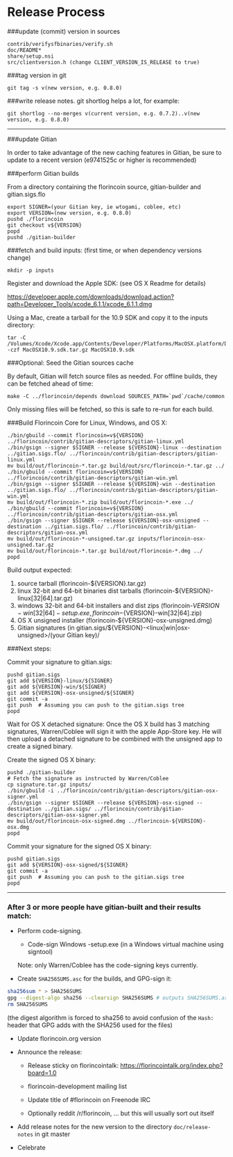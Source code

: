 Release Process
====================

###update (commit) version in sources

	contrib/verifysfbinaries/verify.sh
	doc/README*
	share/setup.nsi
	src/clientversion.h (change CLIENT_VERSION_IS_RELEASE to true)

###tag version in git

	git tag -s v(new version, e.g. 0.8.0)

###write release notes. git shortlog helps a lot, for example:

	git shortlog --no-merges v(current version, e.g. 0.7.2)..v(new version, e.g. 0.8.0)

* * *

###update Gitian

 In order to take advantage of the new caching features in Gitian, be sure to update to a recent version (e9741525c or higher is recommended)

###perform Gitian builds

 From a directory containing the florincoin source, gitian-builder and gitian.sigs.flo
  
    export SIGNER=(your Gitian key, ie wtogami, coblee, etc)
	export VERSION=(new version, e.g. 0.8.0)
	pushd ./florincoin
	git checkout v${VERSION}
	popd
	pushd ./gitian-builder

###fetch and build inputs: (first time, or when dependency versions change)

	mkdir -p inputs

 Register and download the Apple SDK: (see OS X Readme for details)

 https://developer.apple.com/downloads/download.action?path=Developer_Tools/xcode_6.1.1/xcode_6.1.1.dmg

 Using a Mac, create a tarball for the 10.9 SDK and copy it to the inputs directory:

	tar -C /Volumes/Xcode/Xcode.app/Contents/Developer/Platforms/MacOSX.platform/Developer/SDKs/ -czf MacOSX10.9.sdk.tar.gz MacOSX10.9.sdk

###Optional: Seed the Gitian sources cache

  By default, Gitian will fetch source files as needed. For offline builds, they can be fetched ahead of time:

	make -C ../florincoin/depends download SOURCES_PATH=`pwd`/cache/common

  Only missing files will be fetched, so this is safe to re-run for each build.

###Build Florincoin Core for Linux, Windows, and OS X:

	./bin/gbuild --commit florincoin=v${VERSION} ../florincoin/contrib/gitian-descriptors/gitian-linux.yml
	./bin/gsign --signer $SIGNER --release ${VERSION}-linux --destination ../gitian.sigs.flo/ ../florincoin/contrib/gitian-descriptors/gitian-linux.yml
	mv build/out/florincoin-*.tar.gz build/out/src/florincoin-*.tar.gz ../
	./bin/gbuild --commit florincoin=v${VERSION} ../florincoin/contrib/gitian-descriptors/gitian-win.yml
	./bin/gsign --signer $SIGNER --release ${VERSION}-win --destination ../gitian.sigs.flo/ ../florincoin/contrib/gitian-descriptors/gitian-win.yml
	mv build/out/florincoin-*.zip build/out/florincoin-*.exe ../
	./bin/gbuild --commit florincoin=v${VERSION} ../florincoin/contrib/gitian-descriptors/gitian-osx.yml
	./bin/gsign --signer $SIGNER --release ${VERSION}-osx-unsigned --destination ../gitian.sigs.flo/ ../florincoin/contrib/gitian-descriptors/gitian-osx.yml
	mv build/out/florincoin-*-unsigned.tar.gz inputs/florincoin-osx-unsigned.tar.gz
	mv build/out/florincoin-*.tar.gz build/out/florincoin-*.dmg ../
	popd
  Build output expected:

  1. source tarball (florincoin-${VERSION}.tar.gz)
  2. linux 32-bit and 64-bit binaries dist tarballs (florincoin-${VERSION}-linux[32|64].tar.gz)
  3. windows 32-bit and 64-bit installers and dist zips (florincoin-${VERSION}-win[32|64]-setup.exe, florincoin-${VERSION}-win[32|64].zip)
  4. OS X unsigned installer (florincoin-${VERSION}-osx-unsigned.dmg)
  5. Gitian signatures (in gitian.sigs/${VERSION}-<linux|win|osx-unsigned>/(your Gitian key)/

###Next steps:

Commit your signature to gitian.sigs:

	pushd gitian.sigs
	git add ${VERSION}-linux/${SIGNER}
	git add ${VERSION}-win/${SIGNER}
	git add ${VERSION}-osx-unsigned/${SIGNER}
	git commit -a
	git push  # Assuming you can push to the gitian.sigs tree
	popd

  Wait for OS X detached signature:
	Once the OS X build has 3 matching signatures, Warren/Coblee will sign it with the apple App-Store key.
	He will then upload a detached signature to be combined with the unsigned app to create a signed binary.

  Create the signed OS X binary:

	pushd ./gitian-builder
	# Fetch the signature as instructed by Warren/Coblee
	cp signature.tar.gz inputs/
	./bin/gbuild -i ../florincoin/contrib/gitian-descriptors/gitian-osx-signer.yml
	./bin/gsign --signer $SIGNER --release ${VERSION}-osx-signed --destination ../gitian.sigs/ ../florincoin/contrib/gitian-descriptors/gitian-osx-signer.yml
	mv build/out/florincoin-osx-signed.dmg ../florincoin-${VERSION}-osx.dmg
	popd

Commit your signature for the signed OS X binary:

	pushd gitian.sigs
	git add ${VERSION}-osx-signed/${SIGNER}
	git commit -a
	git push  # Assuming you can push to the gitian.sigs tree
	popd

-------------------------------------------------------------------------

### After 3 or more people have gitian-built and their results match:

- Perform code-signing.

    - Code-sign Windows -setup.exe (in a Windows virtual machine using signtool)

  Note: only Warren/Coblee has the code-signing keys currently.

- Create `SHA256SUMS.asc` for the builds, and GPG-sign it:
```bash
sha256sum * > SHA256SUMS
gpg --digest-algo sha256 --clearsign SHA256SUMS # outputs SHA256SUMS.asc
rm SHA256SUMS
```
(the digest algorithm is forced to sha256 to avoid confusion of the `Hash:` header that GPG adds with the SHA256 used for the files)

- Update florincoin.org version

- Announce the release:

  - Release sticky on florincointalk: https://florincointalk.org/index.php?board=1.0

  - florincoin-development mailing list

  - Update title of #florincoin on Freenode IRC

  - Optionally reddit /r/florincoin, ... but this will usually sort out itself

- Add release notes for the new version to the directory `doc/release-notes` in git master

- Celebrate 
